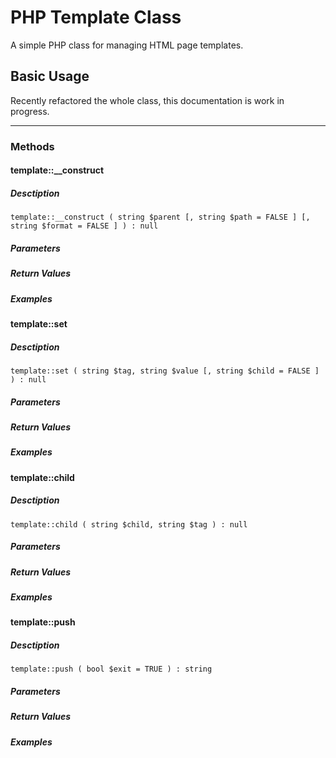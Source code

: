 # PHP Template Class

A simple PHP class for managing HTML page templates.

## Basic Usage

Recently refactored the whole class, this documentation is work in progress.

---

### Methods


#### template::__construct

##### Desctiption

    template::__construct ( string $parent [, string $path = FALSE ] [, string $format = FALSE ] ) : null



##### Parameters

##### Return Values

##### Examples


#### template::set

##### Desctiption

    template::set ( string $tag, string $value [, string $child = FALSE ] ) : null



##### Parameters

##### Return Values

##### Examples


#### template::child

##### Desctiption

    template::child ( string $child, string $tag ) : null



##### Parameters

##### Return Values

##### Examples


#### template::push

##### Desctiption

    template::push ( bool $exit = TRUE ) : string



##### Parameters

##### Return Values

##### Examples
